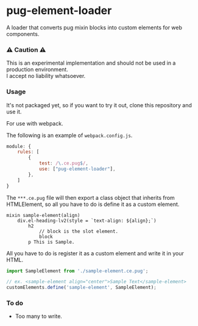 # pug-element-loader

A loader that converts pug mixin blocks into custom elements for web components.

### ⚠ Caution ⚠

This is an experimental implementation and should not be used in a production environment.  
I accept no liability whatsoever.

### Usage

It's not packaged yet, so if you want to try it out, clone this repository and use it.

For use with webpack.

The following is an example of `webpack.config.js`.

```javascript
module: {
    rules: [
        {
            test: /\.ce.pug$/,
            use: ["pug-element-loader"],
        },
    ]
}
```

The `***.ce.pug` file will then export a class object that inherits from HTMLElement, so all you have to do is define it as a custom element.

```pug
mixin sample-element(align)
    div.el-heading-lv2(style = `text-align: ${align};`)
        h2
            // block is the slot element.
            block
        p This is Sample.
```

All you have to do is register it as a custom element and write it in your HTML.

```javascript
import SampleElement from './sample-element.ce.pug';

// ex. <sample-element align="center">Sample Text</sample-element>
customElements.define('sample-element', SampleElement);
```

### To do

- Too many to write.